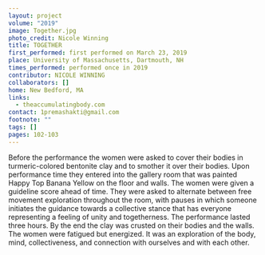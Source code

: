 ```yaml
---
layout: project
volume: "2019"
image: Together.jpg
photo_credit: Nicole Winning
title: TOGETHER
first_performed: first performed on March 23, 2019
place: University of Massachusetts, Dartmouth, NH
times_performed: performed once in 2019
contributor: NICOLE WINNING
collaborators: []
home: New Bedford, MA
links:
  - theaccumulatingbody.com
contact: 1premashakti@gmail.com
footnote: ""
tags: []
pages: 102-103
---
```


Before the performance the women were asked to cover their bodies in turmeric-colored bentonite clay and to smother it over their bodies. Upon performance time they entered into the gallery room that was painted Happy Top Banana Yellow on the floor and walls. The women were given a guideline score ahead of time. They were asked to alternate between free movement exploration throughout the room, with pauses in which someone initiates the guidance towards a collective stance that has everyone representing a feeling of unity and togetherness. The performance lasted three hours. By the end the clay was crusted on their bodies and the walls. The women were fatigued but energized. It was an exploration of the body, mind, collectiveness, and connection with ourselves and with each other.
